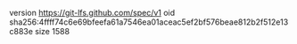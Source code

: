 version https://git-lfs.github.com/spec/v1
oid sha256:4ffff74c6e69bfeefa61a7546ea01aceac5ef2bf576beae812b2f512e13c883e
size 1588
